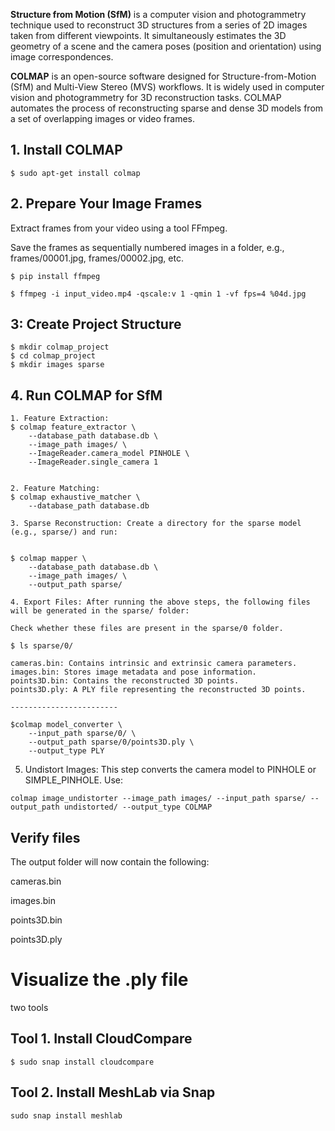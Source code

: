 


**Structure from Motion (SfM)** is a computer vision and photogrammetry technique used to reconstruct 3D structures from a series of 2D images taken from different viewpoints. It simultaneously estimates the 3D geometry of a scene and the camera poses (position and orientation) using image correspondences.

**COLMAP** is an open-source software designed for Structure-from-Motion (SfM) and Multi-View Stereo (MVS) workflows. It is widely used in computer vision and photogrammetry for 3D reconstruction tasks. COLMAP automates the process of reconstructing sparse and dense 3D models from a set of overlapping images or video frames.

## 1. Install COLMAP
```
$ sudo apt-get install colmap
```

## 2. Prepare Your Image Frames

 Extract frames from your video using a tool FFmpeg.

 Save the frames as sequentially numbered images in a folder, e.g., frames/00001.jpg, frames/00002.jpg, etc.
```
$ pip install ffmpeg

$ ffmpeg -i input_video.mp4 -qscale:v 1 -qmin 1 -vf fps=4 %04d.jpg
```


## 3: Create Project Structure
```
$ mkdir colmap_project
$ cd colmap_project
$ mkdir images sparse
```


## 4. Run COLMAP for SfM

```
1. Feature Extraction:
$ colmap feature_extractor \
    --database_path database.db \
    --image_path images/ \
    --ImageReader.camera_model PINHOLE \
    --ImageReader.single_camera 1


2. Feature Matching:
$ colmap exhaustive_matcher \
    --database_path database.db

3. Sparse Reconstruction: Create a directory for the sparse model (e.g., sparse/) and run:


$ colmap mapper \
    --database_path database.db \
    --image_path images/ \
    --output_path sparse/

4. Export Files: After running the above steps, the following files will be generated in the sparse/ folder:

Check whether these files are present in the sparse/0 folder.

$ ls sparse/0/

cameras.bin: Contains intrinsic and extrinsic camera parameters.
images.bin: Stores image metadata and pose information.
points3D.bin: Contains the reconstructed 3D points.
points3D.ply: A PLY file representing the reconstructed 3D points.

------------------------

$colmap model_converter \
    --input_path sparse/0/ \
    --output_path sparse/0/points3D.ply \
    --output_type PLY

```

5. Undistort Images: This step converts the camera model to PINHOLE or SIMPLE_PINHOLE. Use:
```
colmap image_undistorter --image_path images/ --input_path sparse/ --output_path undistorted/ --output_type COLMAP
```


## Verify files

The output folder will now contain the following:

cameras.bin

images.bin

points3D.bin

points3D.ply


# Visualize the .ply file

two tools

## Tool 1. Install CloudCompare
```
$ sudo snap install cloudcompare
```

## Tool 2. Install MeshLab via Snap
```
sudo snap install meshlab
```
